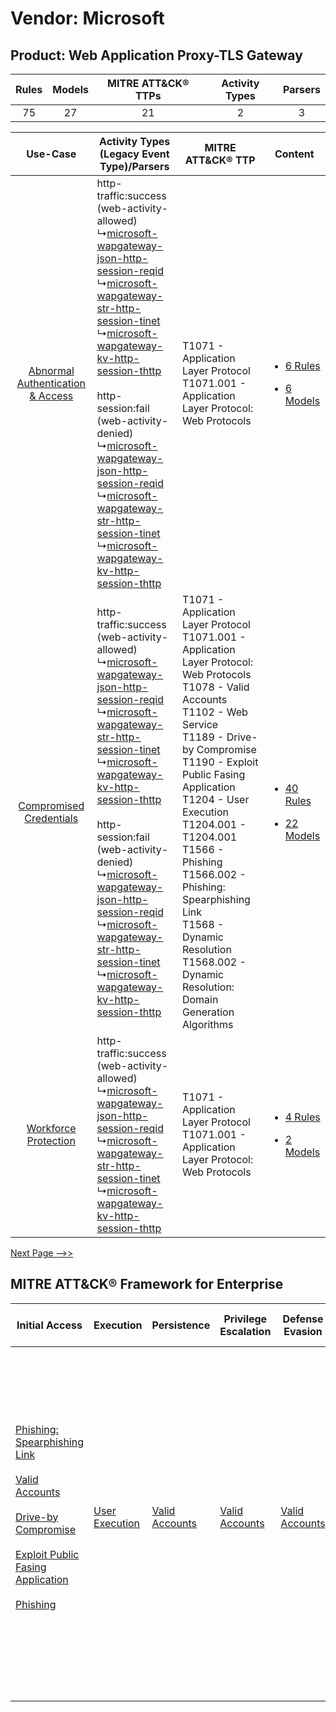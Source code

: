 Vendor: Microsoft
=================
Product: Web Application Proxy-TLS Gateway
------------------------------------------
| Rules | Models | MITRE ATT&CK® TTPs | Activity Types | Parsers |
|:-----:|:------:|:------------------:|:--------------:|:-------:|
|  75   |   27   |         21         |       2        |    3    |

|    Use-Case    | Activity Types (Legacy Event Type)/Parsers    | MITRE ATT&CK® TTP    | Content    |
|:----:| ---- | ---- | ---- |
| [Abnormal Authentication & Access](../../../UseCases/uc_abnormal_authentication_&_access.md) |  http-traffic:success (web-activity-allowed)<br> ↳[microsoft-wapgateway-json-http-session-reqid](Ps/pC_microsoftwapgatewayjsonhttpsessionreqid.md)<br> ↳[microsoft-wapgateway-str-http-session-tinet](Ps/pC_microsoftwapgatewaystrhttpsessiontinet.md)<br> ↳[microsoft-wapgateway-kv-http-session-thttp](Ps/pC_microsoftwapgatewaykvhttpsessionthttp.md)<br><br> http-session:fail (web-activity-denied)<br> ↳[microsoft-wapgateway-json-http-session-reqid](Ps/pC_microsoftwapgatewayjsonhttpsessionreqid.md)<br> ↳[microsoft-wapgateway-str-http-session-tinet](Ps/pC_microsoftwapgatewaystrhttpsessiontinet.md)<br> ↳[microsoft-wapgateway-kv-http-session-thttp](Ps/pC_microsoftwapgatewaykvhttpsessionthttp.md)<br> | T1071 - Application Layer Protocol<br>T1071.001 - Application Layer Protocol: Web Protocols<br>    | [<ul><li>6 Rules</li></ul><ul><li>6 Models</li></ul>](RM/r_m_microsoft_web_application_proxy-tls_gateway_Abnormal_Authentication_&_Access.md) |
|          [Compromised Credentials](../../../UseCases/uc_compromised_credentials.md)          |  http-traffic:success (web-activity-allowed)<br> ↳[microsoft-wapgateway-json-http-session-reqid](Ps/pC_microsoftwapgatewayjsonhttpsessionreqid.md)<br> ↳[microsoft-wapgateway-str-http-session-tinet](Ps/pC_microsoftwapgatewaystrhttpsessiontinet.md)<br> ↳[microsoft-wapgateway-kv-http-session-thttp](Ps/pC_microsoftwapgatewaykvhttpsessionthttp.md)<br><br> http-session:fail (web-activity-denied)<br> ↳[microsoft-wapgateway-json-http-session-reqid](Ps/pC_microsoftwapgatewayjsonhttpsessionreqid.md)<br> ↳[microsoft-wapgateway-str-http-session-tinet](Ps/pC_microsoftwapgatewaystrhttpsessiontinet.md)<br> ↳[microsoft-wapgateway-kv-http-session-thttp](Ps/pC_microsoftwapgatewaykvhttpsessionthttp.md)<br> | T1071 - Application Layer Protocol<br>T1071.001 - Application Layer Protocol: Web Protocols<br>T1078 - Valid Accounts<br>T1102 - Web Service<br>T1189 - Drive-by Compromise<br>T1190 - Exploit Public Fasing Application<br>T1204 - User Execution<br>T1204.001 - T1204.001<br>T1566 - Phishing<br>T1566.002 - Phishing: Spearphishing Link<br>T1568 - Dynamic Resolution<br>T1568.002 - Dynamic Resolution: Domain Generation Algorithms<br> | [<ul><li>40 Rules</li></ul><ul><li>22 Models</li></ul>](RM/r_m_microsoft_web_application_proxy-tls_gateway_Compromised_Credentials.md)        |
|    [Workforce Protection](../../../UseCases/uc_workforce_protection.md)    |  http-traffic:success (web-activity-allowed)<br> ↳[microsoft-wapgateway-json-http-session-reqid](Ps/pC_microsoftwapgatewayjsonhttpsessionreqid.md)<br> ↳[microsoft-wapgateway-str-http-session-tinet](Ps/pC_microsoftwapgatewaystrhttpsessiontinet.md)<br> ↳[microsoft-wapgateway-kv-http-session-thttp](Ps/pC_microsoftwapgatewaykvhttpsessionthttp.md)<br>    | T1071 - Application Layer Protocol<br>T1071.001 - Application Layer Protocol: Web Protocols<br>    | [<ul><li>4 Rules</li></ul><ul><li>2 Models</li></ul>](RM/r_m_microsoft_web_application_proxy-tls_gateway_Workforce_Protection.md)    |
[Next Page -->>](2_ds_microsoft_web_application_proxy-tls_gateway.md)

MITRE ATT&CK® Framework for Enterprise
--------------------------------------
| Initial Access                                                                                                                                                                                                                                                                                                                                                                      | Execution                                                           | Persistence                                                         | Privilege Escalation                                                | Defense Evasion                                                     | Credential Access | Discovery | Lateral Movement                                                            | Collection | Command and Control                                                                                                                                                                                                                                                                                                                                                                                                                                                                                                                                                        | Exfiltration                                                                                                                                                                                                                                                                             | Impact                                                                  |
| ----------------------------------------------------------------------------------------------------------------------------------------------------------------------------------------------------------------------------------------------------------------------------------------------------------------------------------------------------------------------------------- | ------------------------------------------------------------------- | ------------------------------------------------------------------- | ------------------------------------------------------------------- | ------------------------------------------------------------------- | ----------------- | --------- | --------------------------------------------------------------------------- | ---------- | -------------------------------------------------------------------------------------------------------------------------------------------------------------------------------------------------------------------------------------------------------------------------------------------------------------------------------------------------------------------------------------------------------------------------------------------------------------------------------------------------------------------------------------------------------------------------- | ---------------------------------------------------------------------------------------------------------------------------------------------------------------------------------------------------------------------------------------------------------------------------------------- | ----------------------------------------------------------------------- |
| [Phishing: Spearphishing Link](https://attack.mitre.org/techniques/T1566/002)<br><br>[Valid Accounts](https://attack.mitre.org/techniques/T1078)<br><br>[Drive-by Compromise](https://attack.mitre.org/techniques/T1189)<br><br>[Exploit Public Fasing Application](https://attack.mitre.org/techniques/T1190)<br><br>[Phishing](https://attack.mitre.org/techniques/T1566)<br><br> | [User Execution](https://attack.mitre.org/techniques/T1204)<br><br> | [Valid Accounts](https://attack.mitre.org/techniques/T1078)<br><br> | [Valid Accounts](https://attack.mitre.org/techniques/T1078)<br><br> | [Valid Accounts](https://attack.mitre.org/techniques/T1078)<br><br> |                   |           | [Internal Spearphishing](https://attack.mitre.org/techniques/T1534)<br><br> |            | [Web Service](https://attack.mitre.org/techniques/T1102)<br><br>[Application Layer Protocol: Web Protocols](https://attack.mitre.org/techniques/T1071/001)<br><br>[Dynamic Resolution](https://attack.mitre.org/techniques/T1568)<br><br>[Dynamic Resolution: Domain Generation Algorithms](https://attack.mitre.org/techniques/T1568/002)<br><br>[Proxy: Multi-hop Proxy](https://attack.mitre.org/techniques/T1090/003)<br><br>[Application Layer Protocol](https://attack.mitre.org/techniques/T1071)<br><br>[Proxy](https://attack.mitre.org/techniques/T1090)<br><br> | [Exfiltration Over C2 Channel](https://attack.mitre.org/techniques/T1041)<br><br>[Exfiltration Over Web Service: Exfiltration to Cloud Storage](https://attack.mitre.org/techniques/T1567/002)<br><br>[Exfiltration Over Web Service](https://attack.mitre.org/techniques/T1567)<br><br> | [Resource Hijacking](https://attack.mitre.org/techniques/T1496)<br><br> |